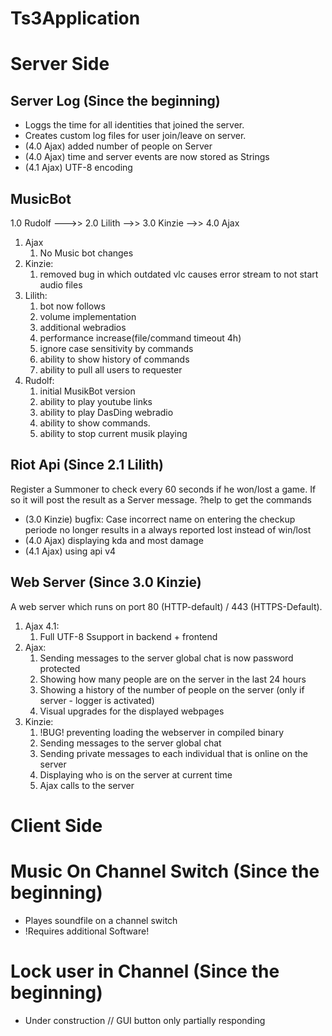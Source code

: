 # Ts3Application


# Server Side

## Server Log (Since the beginning)
- Loggs the time for all identities that joined the server. 
- Creates custom log files for user join/leave on server.
- (4.0 Ajax) added number of people on Server
- (4.0 Ajax) time and server events are now stored as Strings
- (4.1 Ajax) UTF-8 encoding

## MusicBot
1.0 Rudolf --->> 2.0 Lilith -->> 3.0 Kinzie -->> 4.0 Ajax

1. Ajax
    1. No Music bot changes
1. Kinzie:
    1. removed bug in which outdated vlc causes error stream to not start audio files
1. Lilith:
    1. bot now follows
    1. volume implementation
    1. additional webradios
    1. performance increase(file/command timeout 4h)
    1. ignore case sensitivity by commands
    1. ability to show history of commands
    1. ability to pull all users to requester
1. Rudolf:
   1. initial MusikBot version
   1. ability to play youtube links
   1. ability to play DasDing webradio 
   1. ability to show commands. 
   1. ability to stop current musik playing

## Riot Api (Since 2.1 Lilith)
Register a Summoner to check every 60 seconds if he won/lost a game. If so it will post the result as a Server message.
?help to get the commands
 - (3.0 Kinzie) bugfix: Case incorrect name on entering the checkup periode no longer results in a always reported lost instead of win/lost
 - (4.0 Ajax) displaying kda and most damage 
 - (4.1 Ajax) using api v4

## Web Server (Since 3.0 Kinzie)
A web server which runs on port 80 (HTTP-default) /  443 (HTTPS-Default). 

1. Ajax 4.1:
    1. Full UTF-8 Ssupport in backend + frontend
1. Ajax:
    1. Sending messages to the server global chat is now password protected
    1. Showing how many people are on the server in the last 24 hours
    1. Showing a history of the number of people on the server (only if server - logger is activated)
    1. Visual upgrades for the displayed webpages   
 1. Kinzie:
    1. !BUG! preventing loading the webserver in compiled binary
    1. Sending messages to the server global chat
    1. Sending private messages to each individual that is online on the server
    1. Displaying who is on the server at current time
    1. Ajax calls to the server
    
# Client Side

# Music On Channel Switch (Since the beginning)
- Playes soundfile on a channel switch 
- !Requires additional Software!

# Lock user in Channel (Since the beginning)
- Under construction // GUI button only partially responding
